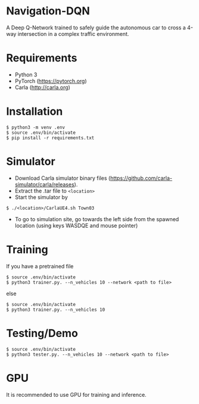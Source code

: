 # Navigation-DQN
A Deep Q-Network trained to safely guide the autonomous car to cross a 4-way intersection in a complex traffic environment.

# Requirements
* Python 3
* PyTorch (https://pytorch.org)
* Carla (http://carla.org)

# Installation
```shell
$ python3 -m venv .env
$ source .env/bin/activate
$ pip install -r requirements.txt
```

# Simulator
* Download Carla simulator binary files (https://github.com/carla-simulator/carla/releases). 
* Extract the .tar file to `<location>`
* Start the simulator by
```shell
$ ./<location>/CarlaUE4.sh Town03
```
* To go to simulation site, go towards the left side from the spawned location (using keys WASDQE and mouse pointer)

# Training
If you have a pretrained file
```shell
$ source .env/bin/activate
$ python3 trainer.py. --n_vehicles 10 --network <path to file>
```
else
```shell
$ source .env/bin/activate
$ python3 trainer.py. --n_vehicles 10
```

# Testing/Demo
```shell
$ source .env/bin/activate
$ python3 tester.py. --n_vehicles 10 --network <path to file>
```

# GPU
It is recommended to use GPU for training and inference.
